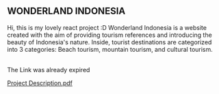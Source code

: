 ## WONDERLAND INDONESIA
Hi, this is my lovely react project :D
Wonderland Indonesia is a website created with the aim of providing tourism references and introducing the beauty of Indonesia's nature. Inside, tourist destinations are categorized into 3 categories: Beach tourism, mountain tourism, and cultural tourism.

<br/>
The Link was already expired

[Project Description.pdf](https://github.com/dewianggitaa/wonderland-indonesia/files/15458180/Project.Description.pdf)
